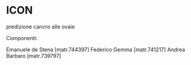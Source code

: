 # ICON
predizione cancro alle ovaie

Componenti:

Emanuele de Stena [matr.744397] 
Federico Gemma [matr.741217] 
Andrea Barbaro [matr.739797] 

